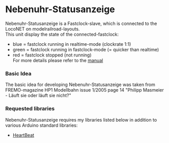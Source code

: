 # Nebenuhr-Statusanzeige

Nebenuhr-Statusanzeige is a Fastclock-slave, which is connected to the LocoNET on modelrailroad-layouts.<br>
This unit display the state of the connected-fastclock:
- blue = fastclock running in realtime-mode (clockrate 1:1)<br>
- green = fastclock running in fastclock-mode (= quicker than realtime)<br>
- red = fastclock stopped (not running)<br>
For more details please refer to the [manual](Documentation/Nebenuhr-Statusanzeige.pdf)<br>

### Basic Idea
The basic idea for developing Nebenuhr-Statusanzeige was taken from FREMO-magazine HP1 Modellbahn issue 1/2005 page 14 "Philipp Masmeier - Läuft sie oder läuft sie nicht?"

### Requested libraries
Nebenuhr-Statusanzeige requires my libraries listed below in addition to various Arduino standard libraries:<br> 
- [HeartBeat](https://www.github.com/Kruemelbahn/HeartBeat)
